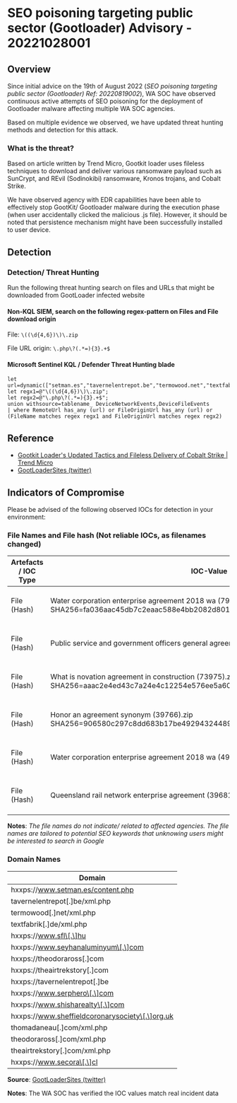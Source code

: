 ﻿
# SEO poisoning targeting public sector (Gootloader) Advisory - 20221028001

## Overview

Since initial advice on the 19th of August 2022 (*SEO poisoning targeting public sector (Gootloader) Ref: 20220819002*), WA SOC have observed continuous active attempts of SEO poisoning for the deployment of Gootloader malware affecting multiple WA SOC agencies.

Based on multiple evidence we observed, we have updated threat hunting methods and detection for this attack.

### What is the threat?

Based on article written by Trend Micro, Gootkit loader uses fileless techniques to download and deliver various ransomware payload such as SunCrypt, and REvil (Sodinokibi) ransomware, Kronos trojans, and Cobalt Strike.

We have observed agency with EDR capabilities have been able to effectively stop GootKit/ Gootloader malware during the execution phase (when user accidentally clicked the malicious .js file). However, it should be noted that persistence mechanism might have been successfully installed to user device.

## Detection

### Detection/ Threat Hunting

Run the following threat hunting search on files and URLs that might be downloaded from GootLoader infected website

#### Non-KQL SIEM, search on the following regex-pattern on Files and File download origin

File: `\((\d{4,6})\)\.zip`

File URL origin: `\.php\?(.*=){3}.+$`

#### Microsoft Sentinel KQL / Defender Threat Hunting blade

```kusto
let url=dynamic(["setman.es","tavernelentrepot.be","termowood.net","textfabrik.de","sfl.hu","seyhanaluminyum.com","theodoraross.com","theairtrekstory.com","tavernelentrepot.be","serphero.com","shisharealty.com","sheffieldcoronarysociety.org.uk","thomadaneau.com","theodoraross.com","theairtrekstory.com","secora.cl"]);
let regx1=@"\((\d{4,6})\)\.zip";
let regx2=@"\.php\?(.*=){3}.+$";
union withsource=tablename_ DeviceNetworkEvents,DeviceFileEvents
| where RemoteUrl has_any (url) or FileOriginUrl has_any (url) or (FileName matches regex regx1 and FileOriginUrl matches regex regx2)
```

## Reference

- [Gootkit Loader's Updated Tactics and Fileless Delivery of Cobalt Strike | Trend Micro](https://www.trendmicro.com/en_us/research/22/g/gootkit-loaders-updated-tactics-and-fileless-delivery-of-cobalt-strike.html)
- [GootLoaderSites (twitter)](https://twitter.com/GootLoaderSites)

## Indicators of Compromise

Please be advised of the following observed IOCs for detection in your environment:

### File Names and File hash (Not reliable IOCs, as filenames changed)

| Artefacts / IOC Type | IOC-Value | Description |
| ----------- | ------------------------------------------------------------------------------------------------------------------------------------- | ----------------------------------- |
| File (Hash) | Water corporation enterprise agreement 2018 wa (79577).zip<br>SHA256=fa036aac45db7c2eaac588e4bb2082d801e7eeb7deb3b33b89dc0426469333b7 | Gootkit Malicious file - Downloaded |
| File (Hash) | Public service and government officers general agreement 2014 (74209).zip                                                             | Gootkit Malicious file - Downloaded |
| File (Hash) | What is novation agreement in construction (73975).zip<br>SHA256=aaac2e4ed43c7a24e4c12254e576ee5a602465afd5c2df6d5d573ae805035868     | Gootkit Malicious file - Downloaded |
| File (Hash) | Honor an agreement synonym (39766).zip<br>SHA256=906580c297c8dd683b17be49294324489393071c35606b9ba4b878a8dbcf1088                     | Gootkit Malicious file - Downloaded |
| File (Hash) | Water corporation enterprise agreement 2018 wa (49326).zip                                                                            | Gootkit Malicious file - Downloaded |
| File (Hash) | Queensland rail network enterprise agreement (39681)                                                                                  | Gootkit Malicious file - Downloaded |

**Notes**: *The file names do not indicate/ related to affected agencies. The file names are tailored to potential SEO keywords that unknowing users might be interested to search in Google*

### Domain Names

| Domain                                 |
| ----------------------------------------------- |
| hxxps://www.setman.es/content.php               |
| tavernelentrepot\[.\]be/xml.php                 |
| termowood\[.\]net/xml.php                       |
| textfabrik\[.\]de/xml.php                       |
| hxxps://www.sfl\[.\]hu                          |
| hxxps://www.seyhanaluminyum\[.\]com             |
| hxxps://theodoraross\[.\]com                    |
| hxxps://theairtrekstory\[.\]com                 |
| hxxps://tavernelentrepot\[.\]be                 |
| hxxps://www.serphero\[.\]com                    |
| hxxps://www.shisharealty\[.\]com                |
| hxxps://www.sheffieldcoronarysociety\[.\]org.uk |
| thomadaneau\[.\]com/xml.php                     |
| theodoraross\[.\]com/xml.php                    |
| theairtrekstory\[.\]com/xml.php                 |
| hxxps://www.secora\[.\]cl                       |

**Source**: [GootLoaderSites (twitter)](https://twitter.com/GootLoaderSites)

**Notes**: The WA SOC has verified the IOC values match real incident data
